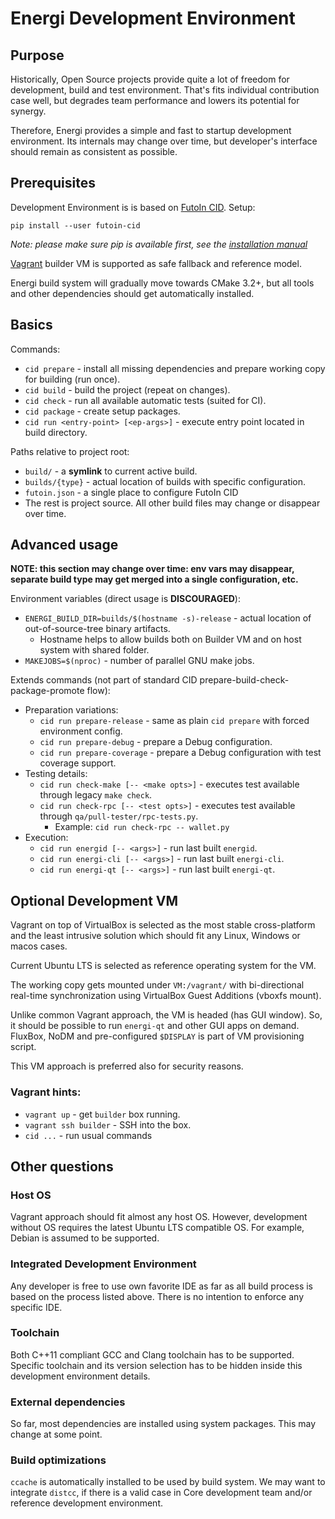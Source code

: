 
# Energi Development Environment

## Purpose

Historically, Open Source projects provide quite a lot of freedom for
development, build and test environment. That's fits individual contribution case well,
but degrades team performance and lowers its potential for synergy.

Therefore, Energi provides a simple and fast to startup development environment.
Its internals may change over time, but developer's interface should remain as consistent
as possible.

## Prerequisites

Development Environment is is based on [FutoIn CID](https://futoin.org/docs/cid/). Setup:

    pip install --user futoin-cid

*Note: please make sure pip is available first, see the [installation manual](https://futoin.org/docs/cid/install/)*

[Vagrant](https://www.vagrantup.com/intro/getting-started/install.html) builder VM
is supported as safe fallback and reference model.

Energi build system will gradually move towards CMake 3.2+, but all tools
and other dependencies should get automatically installed.

## Basics

Commands:

* `cid prepare` - install all missing dependencies and prepare working copy for building (run once).
* `cid build` - build the project (repeat on changes).
* `cid check` - run all available automatic tests (suited for CI).
* `cid package` - create setup packages.
* `cid run <entry-point> [<ep-args>]` - execute entry point located in build directory.

Paths relative to project root:

* `build/` - a **symlink** to current active build.
* `builds/{type}` - actual location of builds with specific configuration.
* `futoin.json` - a single place to configure FutoIn CID
* The rest is project source. All other build files may change or disappear over time.

## Advanced usage

**NOTE: this section may change over time: env vars may disappear, separate build type may
get merged into a single configuration, etc.**

Environment variables (direct usage is **DISCOURAGED**):

* `ENERGI_BUILD_DIR=builds/$(hostname -s)-release` - actual location of out-of-source-tree binary artifacts.
    - Hostname helps to allow builds both on Builder VM and on host system with shared folder.
* `MAKEJOBS=$(nproc)` - number of parallel GNU make jobs.

Extends commands (not part of standard CID prepare-build-check-package-promote flow):

* Preparation variations:
    * `cid run prepare-release` - same as plain `cid prepare` with forced environment config.
    * `cid run prepare-debug` - prepare a Debug configuration.
    * `cid run prepare-coverage` - prepare a Debug configuration with test coverage support.
* Testing details:
    * `cid run check-make [-- <make opts>]` - executes test available through legacy `make check`.
    * `cid run check-rpc [-- <test opts>]` - executes test available through `qa/pull-tester/rpc-tests.py`.
        - Example: `cid run check-rpc -- wallet.py`
* Execution:
    * `cid run energid [-- <args>]` - run last built `energid`.
    * `cid run energi-cli [-- <args>]` - run last built `energi-cli`.
    * `cid run energi-qt [-- <args>]` - run last built `energi-qt`.

## Optional Development VM

Vagrant on top of VirtualBox is selected as the most stable cross-platform
and the least intrusive solution which should fit any Linux, Windows or macos cases.

Current Ubuntu LTS is selected as reference operating system for the VM.

The working copy gets mounted under `VM:/vagrant/` with bi-directional real-time synchronization
using VirtualBox Guest Additions (vboxfs mount).

Unlike common Vagrant approach, the VM is headed (has GUI window). So, it should be possible to run
`energi-qt` and other GUI apps on demand. FluxBox, NoDM and pre-configured `$DISPLAY` is part of
VM provisioning script.

This VM approach is preferred also for security reasons.

### Vagrant hints:

* `vagrant up` - get `builder` box running.
* `vagrant ssh builder` - SSH into the box.
* `cid ...` - run usual commands

## Other questions

### Host OS

Vagrant approach should fit almost any host OS. However, development without OS requires
the latest Ubuntu LTS compatible OS. For example, Debian is assumed to be supported.

### Integrated Development Environment

Any developer is free to use own favorite IDE as far as all build process is based on
the process listed above. There is no intention to enforce any specific IDE.

### Toolchain

Both C++11 compliant GCC and Clang toolchain has to be supported. Specific toolchain and
its version selection has to be hidden inside this development environment details.

### External dependencies

So far, most dependencies are installed using system packages. This may change
at some point.

### Build optimizations

`ccache` is automatically installed to be used by build system. We may want to integrate `distcc`,
if there is a valid case in Core development team and/or reference development environment.

